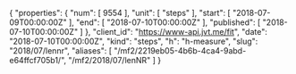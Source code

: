 {
  "properties": {
    "num": [
      9554
    ],
    "unit": [
      "steps"
    ],
    "start": [
      "2018-07-09T00:00:00Z"
    ],
    "end": [
      "2018-07-10T00:00:00Z"
    ],
    "published": [
      "2018-07-10T00:00:00Z"
    ]
  },
  "client_id": "https://www-api.jvt.me/fit",
  "date": "2018-07-10T00:00:00Z",
  "kind": "steps",
  "h": "h-measure",
  "slug": "2018/07/lennr",
  "aliases": [
    "/mf2/2219eb05-4b6b-4ca4-9abd-e64ffcf705b1/",
    "/mf2/2018/07/lenNR"
  ]
}
